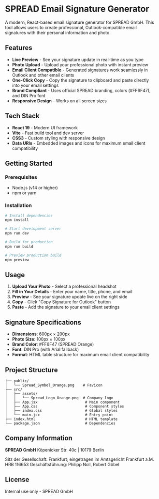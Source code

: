 # SPREAD Email Signature Generator

A modern, React-based email signature generator for SPREAD GmbH. This tool allows users to create professional, Outlook-compatible email signatures with their personal information and photo.

## Features

- **Live Preview** - See your signature update in real-time as you type
- **Photo Upload** - Upload your professional photo with instant preview
- **Email Client Compatible** - Generated signatures work seamlessly in Outlook and other email clients
- **One-Click Copy** - Copy the signature to clipboard and paste directly into your email settings
- **Brand Compliant** - Uses official SPREAD branding, colors (#FF6F47), and DIN Pro font
- **Responsive Design** - Works on all screen sizes

## Tech Stack

- **React 19** - Modern UI framework
- **Vite** - Fast build tool and dev server
- **CSS3** - Custom styling with responsive design
- **Data URIs** - Embedded images and icons for maximum email client compatibility

## Getting Started

### Prerequisites

- Node.js (v14 or higher)
- npm or yarn

### Installation

```bash
# Install dependencies
npm install

# Start development server
npm run dev

# Build for production
npm run build

# Preview production build
npm preview
```

## Usage

1. **Upload Your Photo** - Select a professional headshot
2. **Fill in Your Details** - Enter your name, title, phone, and email
3. **Preview** - See your signature update live on the right side
4. **Copy** - Click "Copy Signature for Outlook" button
5. **Paste** - Add the signature to your email client settings

## Signature Specifications

- **Dimensions**: 600px × 200px
- **Photo Size**: 100px × 100px
- **Brand Color**: #FF6F47 (SPREAD Orange)
- **Font**: DIN Pro (with Arial fallback)
- **Format**: HTML table structure for maximum email client compatibility

## Project Structure

```
├── public/
│   └── Spread_Symbol_Orange.png    # Favicon
├── src/
│   ├── assets/
│   │   └── Spread_Logo_Orange.png  # Company logo
│   ├── App.jsx                      # Main component
│   ├── App.css                      # Component styles
│   ├── index.css                    # Global styles
│   └── main.jsx                     # Entry point
├── index.html                       # HTML template
└── package.json                     # Dependencies
```

## Company Information

**SPREAD GmbH**
Köpenicker Str. 40c | 10179 Berlin

Sitz der Gesellschaft: Frankfurt; eingetragen im Amtsgericht Frankfurt a.M. HRB 116653
Geschäftsführung: Philipp Noll, Robert Göbel

## License

Internal use only - SPREAD GmbH
